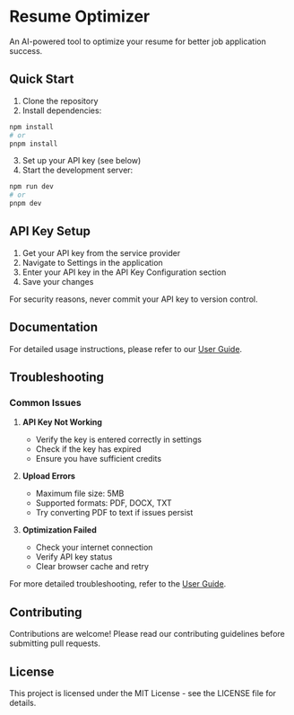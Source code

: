 # Resume Optimizer

An AI-powered tool to optimize your resume for better job application success.

## Quick Start

1. Clone the repository
2. Install dependencies:
```bash
npm install
# or
pnpm install
```
3. Set up your API key (see below)
4. Start the development server:
```bash
npm run dev
# or
pnpm dev
```

## API Key Setup

1. Get your API key from the service provider
2. Navigate to Settings in the application
3. Enter your API key in the API Key Configuration section
4. Save your changes

For security reasons, never commit your API key to version control.

## Documentation

For detailed usage instructions, please refer to our [User Guide](docs/guides/user-guide.md).

## Troubleshooting

### Common Issues

1. **API Key Not Working**
   - Verify the key is entered correctly in settings
   - Check if the key has expired
   - Ensure you have sufficient credits

2. **Upload Errors**
   - Maximum file size: 5MB
   - Supported formats: PDF, DOCX, TXT
   - Try converting PDF to text if issues persist

3. **Optimization Failed**
   - Check your internet connection
   - Verify API key status
   - Clear browser cache and retry

For more detailed troubleshooting, refer to the [User Guide](docs/guides/user-guide.md#troubleshooting).

## Contributing

Contributions are welcome! Please read our contributing guidelines before submitting pull requests.

## License

This project is licensed under the MIT License - see the LICENSE file for details.
